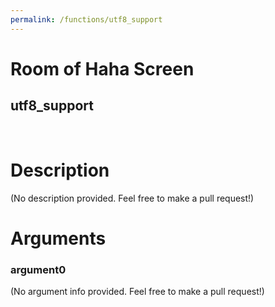 ```yaml
---
permalink: /functions/utf8_support
---
```

# Room of Haha Screen  
## utf8_support  
&nbsp;  
# Description  
(No description provided. Feel free to make a pull request!) 
&nbsp;  
# Arguments
### argument0
(No argument info provided. Feel free to make a pull request!)
&nbsp;  


